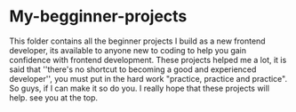 # My-begginner-projects
This folder contains all the beginner projects I build as a new frontend developer, 
its available to anyone new to coding to help you gain confidence with frontend development.
These projects helped me a lot, it is said that ''there's no shortcut to becoming a good and experienced developer'',
you must put in the hard work "practice, practice and practice".  
So guys, if I can make it so do you. I really hope that these projects will help. see you at the top. 
